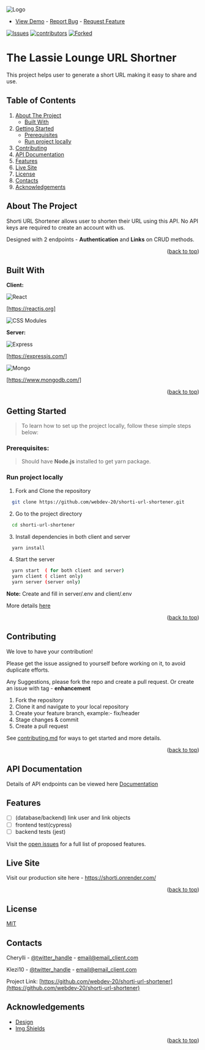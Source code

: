 
![Logo](https://raw.githubusercontent.com/webdev-20/shorti-url-shortener/2a16fa1e8d6a13c4e6aacd5ebd517ed1b6795001/client/public/images/shorti.svg)


-   [View Demo](https://shorti.onrender.com) -   [Report Bug](https://github.com/webdev-20/shorti-url-shortener/issues) -   [Request Feature](https://github.com/webdev-20/shorti-url-shortener/issues)

[![Issues](https://img.shields.io/github/issues/webdev-20/shorti-url-shortener.svg?style=for-the-badge)](https://github.com/webdev-20/shorti-url-shortener/issues)
[![contributors](https://img.shields.io/github/contributors/webdev-20/shorti-url-shortener.svg?style=for-the-badge)](https://github.com/webdev-20/shorti-url-shortener/contributors)
[![Forked](https://img.shields.io/github/forks/webdev-20/shorti-url-shortener.svg?style=for-the-badge)](https://github.com/webdev-20/shorti-url-shortener)

# The Lassie Lounge URL Shortner

This project helps user to generate a short URL making it easy to share and use.
<a name = "readme-top"></a>

## Table of Contents
  
  1. [About The Project](#about-the-project)
     - [Built With](#built-with)
  2. [Getting Started](#getting-started)
       - [Prerequisites](#prerequisites)
       - [Run project locally](#run-project-locally)
  3. [Contributing](#contributing)
  4. [API Documentation](#api-documentation)
  5. [Features](#features)
  6. [Live Site](#live-site)
  7. [License](#license)
  8. [Contacts](#contacts)
  9. [Acknowledgements](#acknowledgements)



## About The Project

Shorti URL Shortener allows user to shorten their URL using this API.
No API keys are required to create an account with us.

Designed with 2 endpoints - **Authentication** and **Links** on CRUD methods.

<p align="right">(<a href="#top">back to top</a>)</p>
  
  ## Built With

  **Client:** 

![React](https://img.shields.io/badge/React-20232A?style=for-the-badge&logo=react&logoColor=61DAFB)
  
[https://reactjs.org]

![CSS Modules](https://img.shields.io/badge/CSS%20Modules-000000?style=for-the-badge&logo=CSS-Module&logoColor=white)

**Server:** 

![Express](https://img.shields.io/badge/Express%20Js-yellow?style=for-the-badge@logo=expressJS)

[https://expressjs.com/]


![Mongo](https://img.shields.io/badge/MongoDB-success?style=for-the-badge&logo=mongodb&logoColor=white&style=flat)

[https://www.mongodb.com/]


<p align="right">(<a href="#top">back to top</a>)</p>


## Getting Started

  > To learn how to set up the project locally, follow these simple steps below:

### Prerequisites:

  > Should have **Node.js** installed to get yarn package.

### Run project locally

1. Fork and Clone the repository

```bash
  git clone https://github.com/webdev-20/shorti-url-shortener.git
```

2. Go to the project directory

```bash
  cd shorti-url-shortener
```

3. Install dependencies in both client and server

```bash
  yarn install
```

4. Start the server

```bash
  yarn start  ( for both client and server)
  yarn client ( client only)
  yarn server (server only)
```
 **Note:** Create and fill in server/.env and client/.env 

 More details [here](https://github.com/webdev-20/shorti-url-shortener/blob/main/CONTRIBUTE.md)

 <p align="right">(<a href="#top">back to top</a>)</p>
 
## Contributing

We love to have your contribution!

Please get the issue assigned to yourself before working on it, to avoid duplicate efforts.

Any Suggestions, please fork the repo and create a pull request.
Or create an issue with tag - **enhancement**

1. Fork the repository
2. Clone it and navigate to your local repository
3. Create your feature branch, example:- fix/header
4. Stage changes & commit
5. Create a pull request

See [contributing.md](https://github.com/webdev-20/shorti-url-shortener/blob/main/CONTRIBUTE.md) for ways to get started and more details.
<p align="right">(<a href="#top">back to top</a>)</p>

## API Documentation

Details of API endpoints can be viewed here
[Documentation](https://localhost:4002/api/docs)

## Features

- [ ]  (database/backend) link user and link objects
- [ ]  frontend test(cypress)
- [ ]  backend tests (jest)

Visit the [open issues](https://github.com/webdev-20/shorti-url-shortener/issues) for a full list of proposed features. 

## Live Site

Visit our production site here - 
https://shorti.onrender.com/
<p align="right">(<a href="#top">back to top</a>)</p>

## License

[MIT](https://choosealicense.com/licenses/mit/)

## Contacts

Cherylli - [@twitter_handle](https://twitter.com/twitter_handle) - email@email_client.com

Klezi10 - [@twitter_handle](https://twitter.com/twitter_handle) - email@email_client.com

Project Link: [https://github.com/webdev-20/shorti-url-shortener](https://github.com/webdev-20/shorti-url-shortener)

## Acknowledgements

 - [Design](https://www.figma.com/file/SP0iLbONWkjZ0cTlpBwSPR/Shorti-Copy?node-id=0%3A1)
 - [Img Shields](https://shields.io/)
 
 
<p align="right">(<a href="#top">back to top</a>)</p>